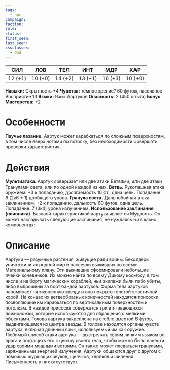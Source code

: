 ```yaml
---
tags:
  - npc
campaign: 
faction: 
role: 
status: 
first_seen: 
last_seen: 
cssclasses:
  - dnd
---
```


| СИЛ | ЛОВ | ТЕЛ | ИНТ | МДР | ХАР |
|---|---|---|---|---|---|
| 12 (+1) | 10 (+0) | 14 (+2) | 13 (+1) | 16 (+3) | 10 (+0) |
**Навыки:** Скрытность +4
**Чувства:** тёмное зрение? 60 футов, пассивное Восприятие 13
**Языки:** Язык Аартуков
**Опасность:** 2 (450 опыта)
**Бонус Мастерства:** +2


# Особенности
**Паучье лазание.** Аартук может карабкаться по сложным поверхностям, в том числе вверх ногами по потолку, без необходимости совершать проверки характеристик.


# Действия
**Мультиатака.** Аартук совершает или две атаки Ветвями, или две атаки Гранулами света, или по одной каждой из них.
**Ветвь.** Рукопашная атака оружием: +3 к попаданию, досягаемость 10 фт., одна цель. Попадание: 8 (2к6 + 1) дробящего урона.
**Гранула света.** Дальнобойная атака заклинанием: +2 к попаданию, дальность 60 футов, одна цель. Попадание: 7 (3к4) урона излучением.
**Использование заклинание (псионика).** Базовой характеристикой аартука является Мудрость. Он может накладывать следующие заклинания, не нуждаясь ни в каких компонентах:


# Описание
Аартуки — разумные растения, живущие ради войны. Бехолдеры уничтожили их родной мир и рассеяли выживших по всему Материальному плану. Эти выжившие сформировали небольшие ячейки кочевников.       Их можно найти по всему Дикому космосу, в том числе и на борту магических кораблей, чьи экипажи были либо убиты, либо выброшены за борт бандой аартуков. Форма тела аартуков напоминает пятиконечную звезду и оно покрыто толстой эластичной корой. На концах их ветвеобразных конечностей находятся присоски, позволяющие им карабкаться по вертикальным поверхностям и потолкам. В каждой присоске содержатся три втягивающихся ложноножки, которые используются для обращения с мелкими объектами. Голова аартука закреплена на стебле высотой 6 футов, выдвигающемся из центра звезды. В голове находятся органы чувств аартука, включая длинный язык, используемый им как оружие. Любимый способ атаки аартука — выстрелить своим липким языком во врага и подтащить его к центру своего тела, чтобы можно было нанести удар своими мощными ветвями. Он также может плеваться гранулами, заряженными энергией излучения. Аартуки общаются друг с другом с помощью шуршащих звуков, щелчков, хлопков и шипения. Письменность у них отсутствует.